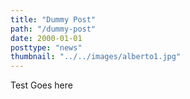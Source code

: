 ```yaml
---
title: "Dummy Post"
path: "/dummy-post"
date: 2000-01-01
posttype: "news"
thumbnail: "../../images/alberto1.jpg"
---
```





Test Goes here